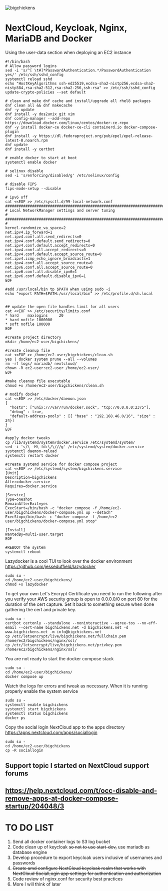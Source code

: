 ![bigchickens](https://github.com/user-attachments/assets/9fbab409-1752-4fb2-ab48-1636fbe73db1)
# NextCloud, Keycloak, Nginx, MariaDB and Docker
Using the user-data section when deploying an EC2 instance
```
#!/bin/bash
# Allow password logins
sed -i 's/^[ \t#]*PasswordAuthentication.*/PasswordAuthentication yes/' /etc/ssh/sshd_config
systemctl reload sshd
echo "HostKeyAlgorithms ssh-ed25519,ecdsa-sha2-nistp256,ecdsa-sha2-nistp384,rsa-sha2-512,rsa-sha2-256,ssh-rsa" >> /etc/ssh/sshd_config
update-crypto-policies --set default

# clean and make dnf cache and install/upgrade all rhel8 packages
dnf clean all && dnf makecache
dnf -y update
dnf install -y dos2unix git vim
dnf config-manager --add-repo https://download.docker.com/linux/centos/docker-ce.repo
dnf -y install docker-ce docker-ce-cli containerd.io docker-compose-plugin
dnf install -y https://dl.fedoraproject.org/pub/epel/epel-release-latest-8.noarch.rpm
dnf update
dnf install -y certbot

# enable docker to start at boot
systemctl enable docker

# selinux disable
sed -i 's/enforcing/disabled/g' /etc/selinux/config

# disable FIPS
fips-mode-setup --disable

# ipv6 off
cat <<EOF >> /etc/sysctl.d/99-local-network.conf
################################################################################
# Local NetworkManager settings and server tuning                              #
################################################################################
#
kernel.randomize_va_space=2
net.ipv4.ip_forward=1
net.ipv4.conf.all.send_redirects=0
net.ipv4.conf.default.send_redirects=0
net.ipv4.conf.default.accept_redirects=0
net.ipv4.conf.all.accept_redirects=0
net.ipv4.conf.default.accept_source_route=0
net.ipv4.icmp_echo_ignore_broadcasts=1
net.ipv4.conf.all.accept_source_route=0
net.ipv6.conf.all.accept_source_route=0
net.ipv6.conf.all.disable_ipv6=1
net.ipv6.conf.default.disable_ipv6=1
EOF

#add /usr/local/bin tp $PATH when using sudo -i
echo "export PATH=$PATH:/usr/local/bin" >> /etc/profile.d/sh.local


## update the open file handles limit for all users
cat <<EOF >> /etc/security/limits.conf
* hard    maxlogins     20
* hard nofile 1000000
* soft nofile 100000
EOF

#create project directory
mkdir /home/ec2-user/bigchickens/

#create cleanup file
cat <<EOF >> /home/ec2-user/bigchickens/clean.sh
yes | docker system prune --all --volumes
rm -rf logs/ mariadb/ nextcloud/
chown -R ec2-user:ec2-user /home/ec2-user/
EOF

#make cleanup file executable
chmod +x /home/ec2-user/bigchickens/clean.sh

# modify docker
cat <<EOF >> /etc/docker/daemon.json
{
  "hosts": ["unix:///var/run/docker.sock", "tcp://0.0.0.0:2375"],
  "debug" : true,
  "default-address-pools" : [{ "base" : "192.168.46.0/16", "size" : 24}]
}
EOF

#apply docker tweaks
cp /lib/systemd/system/docker.service /etc/systemd/system/
sed -i 's/\ -H\ fd:\/\///g' /etc/systemd/system/docker.service
systemctl daemon-reload
systemctl restart docker

#create systemd service for docker compose project
cat <<EOF >> /etc/systemd/system/bigchickens.service
[Unit]
Description=bigchickens
After=docker.service
Requires=docker.service

[Service]
Type=oneshot
RemainAfterExit=yes
ExecStart=/bin/bash -c "docker compose -f /home/ec2-user/bigchickens/docker-compose.yml up --detach"
ExecStop=/bin/bash -c "docker compose -f /home/ec2-user/bigchickens/docker-compose.yml stop"

[Install]
WantedBy=multi-user.target
EOF

#REBOOT the system
systemctl reboot
```
Lazydocker is a cool TUI to look over the docker environment
https://github.com/jesseduffield/lazydocker
```
sudo su -
cd /home/ec2-user/bigchickens/
chmod +x lazydocker
```
To get your own Let's Encrypt Certificate you need to run the following after you verify your AWS security group is open to 0.0.0.0/0 on port 80 for the duration of the cert capture. Set it back to something secure when done gathering the cert and private key.
```
sudo su -
certbot certonly --standalone --noninteractive --agree-tos --no-eff-email --cert-name bigchickens.net -d bigchickens.net -d www.bigchickens.net -m info@bigchickens.net
cp /etc/letsencrypt/live/bigchickens.net/fullchain.pem /home/ec2/bigchickens/nginx/ssl/
cp /etc/letsencrypt/live/bigchickens.net/privkey.pem /home/ec2/bigchickens/nginx/ssl/
```
You are not ready to start the docker compose stack
```
sudo su -
cd /home/ec2-user/bigchickens/
docker compose up
```
Watch the logs for errors and tweak as necessary. When it is running properly enable the system service
```
sudo su -
systemctl enable bigchickens
systemctl start bigchickens
systemctl status bigchickens
docker ps
```
Copy the social login NextCloud app to the apps directory
https://apps.nextcloud.com/apps/sociallogin
```
sudo su -
cd /home/ec2-user/bigchickens
cp -R sociallogin
```
Support topic I started on NextCloud support forums
---
https://help.nextcloud.com/t/occ-disable-and-remove-apps-at-docker-compose-startup/204048/3
---
# TO DO LIST
1. Send all docker container logs to S3 log bucket
2. Code clean up of keycloak ~~so not to use start-dev,~~ use mariadb as database engine
3. Develop procedure to export keycloak users inclusive of usernames and passwords
4. ~~Create amd configure NextCloud keycloak realm that works with NextCloud SocialLogin app settings for authentication and authorization~~
5. Code review of nginx.conf for security best practices
6. More I will think of later
